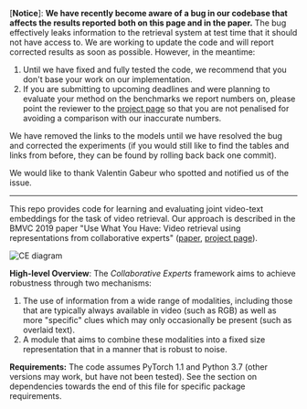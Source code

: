 [**Notice**]: **We have recently become aware of a bug in our codebase that affects the results reported both on this page and in the paper.** The bug effectively leaks information to the retrieval system at test time that it should not have access to. We are working to update the code and will report corrected results as soon as possible. However, in the meantime:
1. Until we have fixed and fully tested the code, we recommend that you don't base your work on our implementation.
2. If you are submitting to upcoming deadlines and were planning to evaluate your method on the benchmarks we report numbers on, please point the reviewer to the [project page](https://www.robots.ox.ac.uk/~vgg/research/collaborative-experts/) so that you are not penalised for avoiding a comparison with our inaccurate numbers.

We have removed the links to the models until we have resolved the bug and corrected the experiments (if you would still like to find the tables and links from before, they can be found by rolling back back one commit).

We would like to thank Valentin Gabeur who spotted and notified us of the issue.

---


This repo provides code for learning and evaluating joint video-text embeddings for the task of video retrieval.  Our approach is described in the BMVC 2019 paper "Use What You Have: Video retrieval using representations from collaborative experts" ([paper](https://arxiv.org/abs/1907.13487), [project page](https://www.robots.ox.ac.uk/~vgg/research/collaborative-experts/)).



![CE diagram](figs/CE.png)



**High-level Overview**: The *Collaborative Experts* framework aims to achieve robustness through two mechanisms:
1. The use of information from a wide range of modalities, including those that are typically always available in video (such as RGB) as well as more "specific" clues which may only occasionally be present (such as overlaid text).
2. A module that aims to combine these modalities into a fixed size representation that in a manner that is robust to noise.


**Requirements:** The code assumes PyTorch 1.1 and Python 3.7 (other versions may work, but have not been tested).  See the section on dependencies towards the end of this file for specific package requirements.
